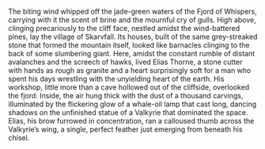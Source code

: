 The biting wind whipped off the  jade-green waters of the Fjord of Whispers, carrying with it the scent of brine and the mournful cry of gulls.  High above, clinging precariously to the cliff face, nestled amidst the wind-battered pines, lay the village of Skarvfall.  Its houses, built of the same grey-streaked stone that formed the mountain itself, looked like barnacles clinging to the back of some slumbering giant.  Here, amidst the constant rumble of distant avalanches and the screech of hawks, lived Elias Thorne, a stone cutter with hands as rough as granite and a heart surprisingly soft for a man who spent his days wrestling with the unyielding heart of the earth.  His workshop, little more than a cave hollowed out of the cliffside, overlooked the fjord. Inside, the air hung thick with the dust of a thousand carvings, illuminated by the flickering glow of a whale-oil lamp that cast long, dancing shadows on the unfinished statue of a Valkyrie that dominated the space. Elias, his brow furrowed in concentration, ran a calloused thumb across the Valkyrie’s wing, a single, perfect feather just emerging from beneath his chisel.
